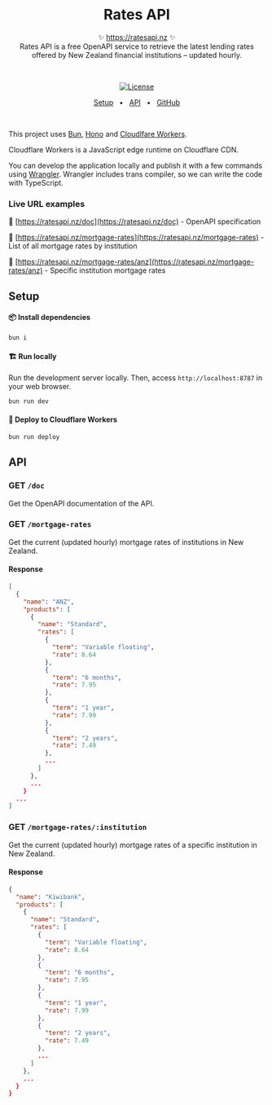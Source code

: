 <br />
<h1 align="center">
  Rates API
</h1>
<p align="center">
  ✨ <a href="https://ratesapi.nz">https://ratesapi.nz</a> ✨
  <br />
  Rates API is a free OpenAPI service to retrieve the latest lending rates offered by New Zealand financial institutions – updated hourly.
</p>
<br />

<p align="center">
  <a href="https://opensource.org/licenses/MIT" rel="nofollow"><img src="https://img.shields.io/github/license/decs/typeschema" alt="License"></a>
</p>
<p align="center">
  <a href="#setup">Setup</a>
  <span>&nbsp;&nbsp;•&nbsp;&nbsp;</span>
  <a href="#api">API</a>
  <span>&nbsp;&nbsp;•&nbsp;&nbsp;</span>
  <a href="https://github.com/simonbetton/ratesapi.nz">GitHub</a>
</p>
<br />

This project uses [Bun](https://bun.sh/), [Hono](https://hono.dev/) and [Cloudlfare Workers](https://workers.cloudflare.com/).

Cloudflare Workers is a JavaScript edge runtime on Cloudflare CDN.

You can develop the application locally and publish it with a few commands using [Wrangler](https://developers.cloudflare.com/workers/wrangler/).
Wrangler includes trans compiler, so we can write the code with TypeScript.

### Live URL examples

🔗 [https://ratesapi.nz/doc](https://ratesapi.nz/doc) - OpenAPI specification

🔗 [https://ratesapi.nz/mortgage-rates](https://ratesapi.nz/mortgage-rates) - List of all mortgage rates by institution

🔗 [https://ratesapi.nz/mortgage-rates/anz](https://ratesapi.nz/mortgage-rates/anz) - Specific institution mortgage rates

<a id="setup"></a>

## Setup

#### 📦 Install dependencies

```zsh
bun i
```

#### 🏗️ Run locally

Run the development server locally. Then, access `http://localhost:8787` in your web browser.

```zsh
bun run dev
```

#### 🚀 Deploy to Cloudflare Workers

```zsh
bun run deploy
```

<a id="api"></a>

## API

### GET `/doc`

Get the OpenAPI documentation of the API.

### GET `/mortgage-rates`

Get the current (updated hourly) mortgage rates of institutions in New Zealand.

#### Response

```json
[
  {
    "name": "ANZ",
    "products": [
      {
        "name": "Standard",
        "rates": [
          {
            "term": "Variable floating",
            "rate": 8.64
          },
          {
            "term": "6 months",
            "rate": 7.95
          },
          {
            "term": "1 year",
            "rate": 7.99
          },
          {
            "term": "2 years",
            "rate": 7.49
          },
          ...
        ]
      },
      ...
    }
  ...
]
```

### GET `/mortgage-rates/:institution`

Get the current (updated hourly) mortgage rates of a specific institution in New Zealand.

#### Response

```json
{
  "name": "Kiwibank",
  "products": [
    {
      "name": "Standard",
      "rates": [
        {
          "term": "Variable floating",
          "rate": 8.64
        },
        {
          "term": "6 months",
          "rate": 7.95
        },
        {
          "term": "1 year",
          "rate": 7.99
        },
        {
          "term": "2 years",
          "rate": 7.49
        },
        ...
      ]
    },
    ...
  }
}
```
